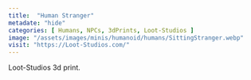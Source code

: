 ```yaml
---
title:  "Human Stranger"
metadate: "hide"
categories: [ Humans, NPCs, 3dPrints, Loot-Studios ]
image: "/assets/images/minis/humanoid/humans/SittingStranger.webp"
visit: "https://Loot-Studios.com/"
---
```

Loot-Studios 3d print.